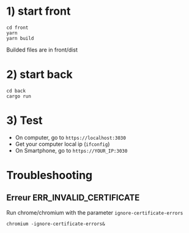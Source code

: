
# 1) start front
```
cd front
yarn
yarn build
```

Builded files are in front/dist

# 2) start back
```
cd back
cargo run
```


# 3) Test
- On computer, go to `https://localhost:3030`
- Get your computer local ip (`ifconfig`)
- On Smartphone, go to `https://YOUR_IP:3030`

# Troubleshooting

## Erreur ERR_INVALID_CERTIFICATE
Run chrome/chromium with the parameter `ignore-certificate-errors`
```
chromium -ignore-certificate-errors&
```
